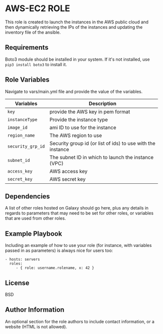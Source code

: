 AWS-EC2 ROLE
=========

This role is created to launch the instances in the AWS public cloud and then dynamically retrieving the IPs of the instances and updating the inventory file of the ansible.

Requirements
------------

Boto3 module should be installed in your system. If it's not installed, use `pip3 install boto3` to install it.

Role Variables
--------------
Navigate to vars/main.yml file and provide the value of the variables.

| Variables | Description |
| --- | --- |
| `key` | provide the AWS key in pem format |
| `instanceType` | Provide the instance type |
| `image_id` | ami ID to use for the instance |
| `region_name` | The AWS region to use |
| `security_grp_id` | Security group id (or list of ids) to use with the instance |
| `subnet_id` | The subnet ID in which to launch the instance (VPC) |
| `access_key` | AWS access key |
| `secret_key` | AWS secret key |

Dependencies
------------

A list of other roles hosted on Galaxy should go here, plus any details in regards to parameters that may need to be set for other roles, or variables that are used from other roles.

Example Playbook
----------------

Including an example of how to use your role (for instance, with variables passed in as parameters) is always nice for users too:

    - hosts: servers
      roles:
         - { role: username.rolename, x: 42 }

License
-------

BSD

Author Information
------------------

An optional section for the role authors to include contact information, or a website (HTML is not allowed).
